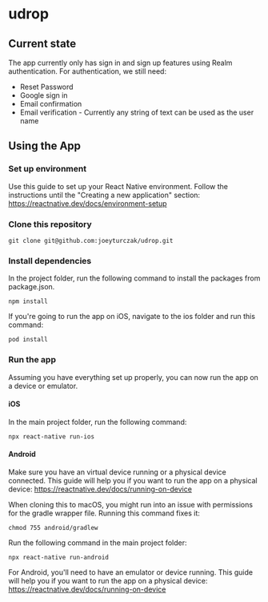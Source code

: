 # udrop
## Current state
The app currently only has sign in and sign up features using Realm authentication.
For authentication, we still need:
- Reset Password
- Google sign in
- Email confirmation
- Email verification - Currently any string of text can be used as the user name

## Using the App
### Set up environment
Use this guide to set up your React Native environment. Follow the instructions until the "Creating a new application" section: \
https://reactnative.dev/docs/environment-setup

### Clone this repository
```
git clone git@github.com:joeyturczak/udrop.git
```

### Install dependencies
In the project folder, run the following command to install the packages from package.json.
```
npm install
```
If you're going to run the app on iOS, navigate to the ios folder and run this command:
```
pod install
```

### Run the app
Assuming you have everything set up properly, you can now run the app on a device or emulator.
#### iOS
In the main project folder, run the following command:
```
npx react-native run-ios
```
#### Android
Make sure you have an virtual device running or a physical device connected. This guide will help you if you want to run the app on a physical device:
https://reactnative.dev/docs/running-on-device

When cloning this to macOS, you might run into an issue with permissions for the gradle wrapper file. Running this command fixes it:
```
chmod 755 android/gradlew
```
Run the following command in the main project folder:
```
npx react-native run-android
```

For Android, you'll need to have an emulator or device running. This guide will help you if you want to run the app on a physical device:
https://reactnative.dev/docs/running-on-device

